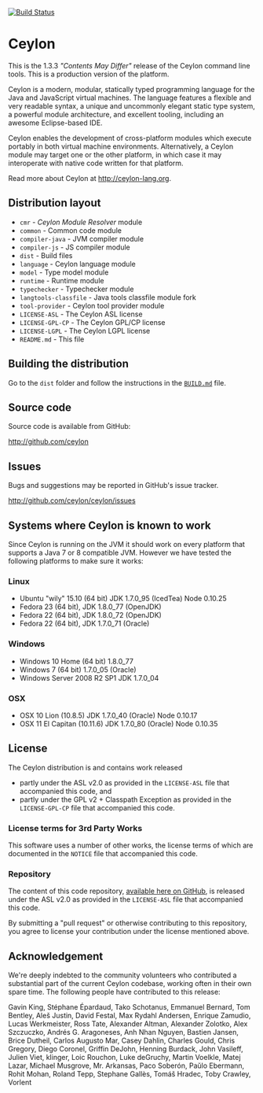 [![Build Status](https://ci-ceylon.rhcloud.com/buildStatus/icon?job=ceylon-distribution)](https://ci-ceylon.rhcloud.com/job/ceylon-distribution/)

# Ceylon

This is the 1.3.3 _"Contents May Differ"_ release of the Ceylon 
command line tools. This is a production version of the platform.

Ceylon is a modern, modular, statically typed programming language 
for the Java and JavaScript virtual machines. The language features 
a flexible and very readable syntax, a unique and uncommonly elegant 
static type system, a powerful module architecture, and excellent 
tooling, including an awesome Eclipse-based IDE.

Ceylon enables the development of cross-platform modules which 
execute portably in both virtual machine environments. Alternatively, 
a Ceylon module may target one or the other platform, in which case 
it may interoperate with native code written for that platform.

Read more about Ceylon at <http://ceylon-lang.org>.

## Distribution layout

- `cmr`                 - *Ceylon Module Resolver* module
- `common`              - Common code module
- `compiler-java`       - JVM compiler module
- `compiler-js`         - JS compiler module
- `dist`                - Build files 
- `language`            - Ceylon language module
- `model`               - Type model module
- `runtime`             - Runtime module
- `typechecker`         - Typechecker module
- `langtools-classfile` - Java tools classfile module fork
- `tool-provider`       - Ceylon tool provider module
- `LICENSE-ASL`         - The Ceylon ASL license
- `LICENSE-GPL-CP`      - The Ceylon GPL/CP license
- `LICENSE-LGPL`        - The Ceylon LGPL license
- `README.md`           - This file

## Building the distribution

Go to the `dist` folder and follow the instructions in the [`BUILD.md`](/dist/BUILD.md) file.

## Source code

Source code is available from GitHub:

<http://github.com/ceylon>

## Issues

Bugs and suggestions may be reported in GitHub's issue tracker.

<http://github.com/ceylon/ceylon/issues>

## Systems where Ceylon is known to work

Since Ceylon is running on the JVM it should work on every platform 
that supports a Java 7 or 8 compatible JVM. However we have tested the 
following platforms to make sure it works:

### Linux

- Ubuntu "wily" 15.10 (64 bit) JDK 1.7.0_95 (IcedTea) Node 0.10.25
- Fedora 23 (64 bit), JDK 1.8.0_77 (OpenJDK)
- Fedora 22 (64 bit), JDK 1.8.0_72 (OpenJDK)
- Fedora 22 (64 bit), JDK 1.7.0_71 (Oracle)

### Windows

- Windows 10 Home (64 bit) 1.8.0_77
- Windows 7 (64 bit) 1.7.0_05 (Oracle)
- Windows Server 2008 R2 SP1 JDK 1.7.0_04

### OSX

- OSX 10 Lion (10.8.5) JDK 1.7.0_40 (Oracle) Node 0.10.17
- OSX 11 El Capitan (10.11.6) JDK 1.7.0_80 (Oracle) Node 0.10.35

## License

The Ceylon distribution is and contains work released

- partly under the ASL v2.0 as provided in the `LICENSE-ASL` file 
  that accompanied this code, and
- partly under the GPL v2 + Classpath Exception as provided in the 
  `LICENSE-GPL-CP` file that accompanied this code.

### License terms for 3rd Party Works

This software uses a number of other works, the license terms of 
which are documented in the `NOTICE` file that accompanied this code.

### Repository

The content of this code repository, [available here on GitHub][ceylon], 
is released under the ASL v2.0 as provided in the `LICENSE-ASL` file 
that accompanied this code.

[ceylon]: https://github.com/ceylon/ceylon

By submitting a "pull request" or otherwise contributing to this 
repository, you agree to license your contribution under the license 
mentioned above.

## Acknowledgement

We're deeply indebted to the community volunteers who contributed a 
substantial part of the current Ceylon codebase, working often in 
their own spare time. The following people have contributed to this 
release:

Gavin King, Stéphane Épardaud, Tako Schotanus, Emmanuel Bernard, 
Tom Bentley, Aleš Justin, David Festal, Max Rydahl Andersen, 
Enrique Zamudio, Lucas Werkmeister, Ross Tate,
Alexander Altman, Alexander Zolotko, Alex Szczuczko, 
Andrés G. Aragoneses, Anh Nhan Nguyen, Bastien Jansen, 
Brice Dutheil, Carlos Augusto Mar, Casey Dahlin,
Charles Gould, Chris Gregory, Diego Coronel, Griffin DeJohn, 
Henning Burdack, John Vasileff, Julien Viet, klinger, 
Loic Rouchon, Luke deGruchy, Martin Voelkle, Matej Lazar, 
Michael Musgrove, Mr. Arkansas, Paco Soberón, Paŭlo Ebermann, 
Rohit Mohan, Roland Tepp, Stephane Gallès, Tomáš Hradec,
Toby Crawley, Vorlent
